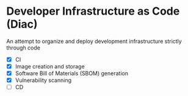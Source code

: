 # Developer Infrastructure as Code (Diac)
An attempt to organize and deploy development infrastructure strictly through code 
  - [x] CI
  - [x] Image creation and storage 
  - [x] Software Bill of Materials (SBOM) generation
  - [x] Vulnerability scanning
  - [ ] CD
